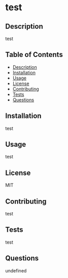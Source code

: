 
# test

## Description

test

## Table of Contents
- [Description](#Description) 
- [Installation](#Installation)
- [Usage](#Usage)
- [License](#License)
- [Contributing](#Contributing)
- [Tests](#Tests)
- [Questions](#Questions)

## Installation

test

## Usage

test

## License

MIT 

## Contributing

test

## Tests 

test

## Questions 

undefined
